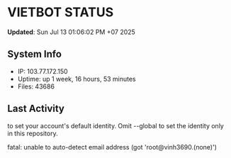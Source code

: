 # VIETBOT STATUS
**Updated**: Sun Jul 13 01:06:02 PM +07 2025

## System Info
- IP: 103.77.172.150
- Uptime: up 1 week, 16 hours, 53 minutes
- Files: 43686

## Last Activity

to set your account's default identity.
Omit --global to set the identity only in this repository.

fatal: unable to auto-detect email address (got 'root@vinh3690.(none)')
